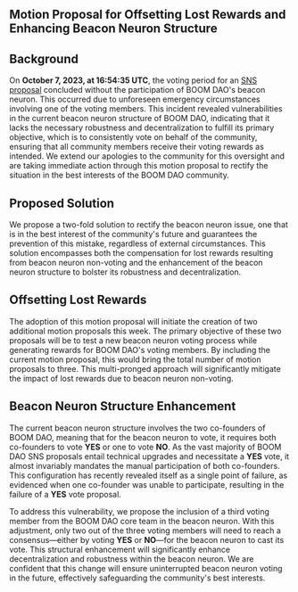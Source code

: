 ## Motion Proposal for Offsetting Lost Rewards and Enhancing Beacon Neuron Structure
## Background 
On **October 7, 2023, at 16:54:35 UTC**, the voting period for an [SNS proposal](https://dashboard.internetcomputer.org/sns/xjngq-yaaaa-aaaaq-aabha-cai/proposal/15) concluded without the participation of BOOM DAO's beacon neuron. This occurred due to unforeseen emergency circumstances involving one of the voting members. This incident revealed vulnerabilities in the current beacon neuron structure of BOOM DAO, indicating that it lacks the necessary robustness and decentralization to fulfill its primary objective, which is to consistently vote on behalf of the community, ensuring that all community members receive their voting rewards as intended. We extend our apologies to the community for this oversight and are taking immediate action through this motion proposal to rectify the situation in the best interests of the BOOM DAO community.

## Proposed Solution
We propose a two-fold solution to rectify the beacon neuron issue, one that is in the best interest of the community's future and guarantees the prevention of this mistake, regardless of external circumstances. This solution encompasses both the compensation for lost rewards resulting from beacon neuron non-voting and the enhancement of the beacon neuron structure to bolster its robustness and decentralization.

## Offsetting Lost Rewards
The adoption of this motion proposal will initiate the creation of two additional motion proposals this week. The primary objective of these two proposals will be to test a new beacon neuron voting process while generating rewards for BOOM DAO's voting members. By including the current motion proposal, this would bring the total number of motion proposals to three. This multi-pronged approach will significantly mitigate the impact of lost rewards due to beacon neuron non-voting.

## Beacon Neuron Structure Enhancement 
The current beacon neuron structure involves the two co-founders of BOOM DAO, meaning that for the beacon neuron to vote, it requires both co-founders to vote **YES** or one to vote **NO**. As the vast majority of BOOM DAO SNS proposals entail technical upgrades and necessitate a **YES** vote, it almost invariably mandates the manual participation of both co-founders. This configuration has recently revealed itself as a single point of failure, as evidenced when one co-founder was unable to participate, resulting in the failure of a **YES** vote proposal.

To address this vulnerability, we propose the inclusion of a third voting member from the BOOM DAO core team in the beacon neuron. With this adjustment, only two out of the three voting members will need to reach a consensus—either by voting **YES** or **NO**—for the beacon neuron to cast its vote. This structural enhancement will significantly enhance decentralization and robustness within the beacon neuron. We are confident that this change will ensure uninterrupted beacon neuron voting in the future, effectively safeguarding the community's best interests.
